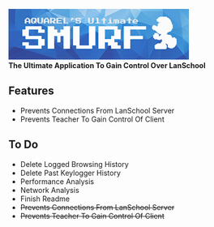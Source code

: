 ![Smurf Ultimate](https://raw.githubusercontent.com/AquarelMc/SmurfUltimate/master/Resources/splashScreen.gif)\
**The Ultimate Application To Gain Control Over LanSchool**

Features
------------
- Prevents Connections From LanSchool Server
- Prevents Teacher To Gain Control Of Client

To Do
------------
- Delete Logged Browsing History
- Delete Past Keylogger History
- Performance Analysis
- Network Analysis
- Finish Readme
- ~~Prevents Connections From LanSchool Server~~
- ~~Prevents Teacher To Gain Control Of Client~~
